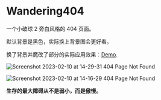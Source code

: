 # Wandering404

一个小破球 2 旁白风格的 404 页面。

默认背景是黑色，实际换上背景图会更好看。

换了背景并魔改了部分的实际应用效果：[Demo](https://sukwants.github.io/404).

![Screenshot 2023-02-10 at 14-29-31 404 Page Not Found](https://user-images.githubusercontent.com/95968907/218019242-a9823a6c-3c1e-47e5-b018-9ede7f488e84.png)

![Screenshot 2023-02-10 at 14-16-29 404 Page Not Found](https://user-images.githubusercontent.com/95968907/218018749-6cb13769-7859-4688-bed6-28e1943c3607.png)

**生存的最大障碍从不是弱小，而是傲慢。**
